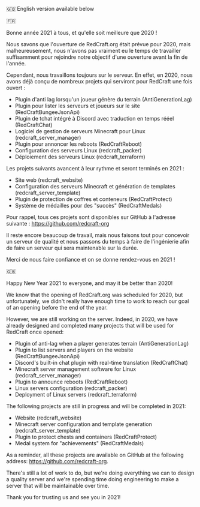 :gb: English version available below

:fr: 

Bonne année 2021 à tous, et qu'elle soit meilleure que 2020 ! 

Nous savons que l'ouverture de RedCraft.org était prévue pour 2020, mais malheureusement, nous n'avons pas vraiment eu le temps de travailler suffisamment pour rejoindre notre objectif d'une ouverture avant la fin de l'année.

Cependant, nous travaillons toujours sur le serveur. En effet, en 2020, nous avons déjà conçu de nombreux projets qui serviront pour RedCraft une fois ouvert :
- Plugin d'anti lag lorsqu'un joueur génère du terrain (AntiGenerationLag)
- Plugin pour lister les serveurs et joueurs sur le site (RedCraftBungeeJsonApi)
- Plugin de tchat intégré à Discord avec traduction en temps rééel (RedCraftChat)
- Logiciel de gestion de serveurs Minecraft pour Linux (redcraft_server_manager)
- Plugin pour annoncer les reboots (RedCraftReboot)
- Configuration des serveurs Linux (redcraft_packer)
- Déploiement des serveurs Linux (redcraft_terraform)

Les projets suivants avancent à leur rythme et seront terminés en 2021 :
- Site web (redcraft_website)
- Configuration des serveurs Minecraft et génération de templates (redcraft_server_template)
- Plugin de protection de coffres et conteneurs (RedCraftProtect)
- Système de médailles pour des "succès" (RedCraftMedals)

Pour rappel, tous ces projets sont disponibles sur GitHub à l'adresse suivante : https://github.com/redcraft-org

Il reste encore beaucoup de travail, mais nous faisons tout pour concevoir un serveur de qualité et nous passons du temps à faire de l'ingénierie afin de faire un serveur qui sera maintenable sur la durée.

Merci de nous faire confiance et on se donne rendez-vous en 2021 !

:gb:

Happy New Year 2021 to everyone, and may it be better than 2020! 

We know that the opening of RedCraft.org was scheduled for 2020, but unfortunately, we didn't really have enough time to work to reach our goal of an opening before the end of the year.

However, we are still working on the server. Indeed, in 2020, we have already designed and completed many projects that will be used for RedCraft once opened:
- Plugin of anti-lag when a player generates terrain (AntiGenerationLag)
- Plugin to list servers and players on the website (RedCraftBungeeJsonApi)
- Discord's built-in chat plugin with real-time translation (RedCraftChat)
- Minecraft server management software for Linux (redcraft_server_manager)
- Plugin to announce reboots (RedCraftReboot)
- Linux servers configuration (redcraft_packer)
- Deployment of Linux servers (redcraft_terraform)

The following projects are still in progress and will be completed in 2021:
- Website (redcraft_website)
- Minecraft server configuration and template generation (redcraft_server_template)
- Plugin to protect chests and containers (RedCraftProtect)
- Medal system for "achievements" (RedCraftMedals)

As a reminder, all these projects are available on GitHub at the following address: https://github.com/redcraft-org.

There's still a lot of work to do, but we're doing everything we can to design a quality server and we're spending time doing engineering to make a server that will be maintainable over time.

Thank you for trusting us and see you in 2021!
